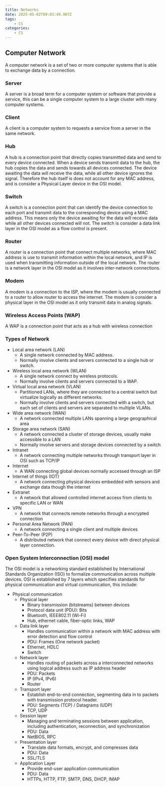 ```yaml
---
title: Networks
date: 2025-05-02T09:03:49.907Z
tags:
    - CS
categories:
    - CS
---
```



## Computer Network
A computer network is a set of two or more computer systems that is able to exchange data by a connection.

### Server
A server is a broad term for a computer system or software that provide a service, this can be a single computer system to a large cluster with many computer systems.

### Client
A client is a computer system to requests a service from a server in the same network.

### Hub
A hub is a connection point that directly copies transmitted data and send to every device connected. When a device sends transmit data to the hub, the hub copies the data and sends towards all devices connected. The device awaiting the data will receive the data, while all other device ignores the signal. Therefore the hub itself is does not account for any MAC address, and is consider a Physical Layer device in the OSI model.

### Switch
A switch is a connection point that can identify the device connection to each port and transmit data to the corresponding device using a MAC address. This means only the device awaiting for the data will receive data while all other devices connected will not. The switch is consider a data link layer in the OSI model as a flow control is present.

### Router
A router is a connection point that connect multiple networks, where MAC address is use to transmit information within the local network, and IP is used when transmitting information outside of the local network. The router is a network layer in the OSI model as it involves inter-network connections.

### Modem
A modem is a connection to the ISP, where the modem is usually connected to a router to allow router to access the internet. The modem is consider a physical layer in the OSI model as it only transmit data in analog signals.

### Wireless Access Points (WAP)
A WAP is a connection point that acts as a hub with wireless connection

### Types of Network
- Local area network (LAN)
  - A single network connected by MAC address.
  - Normally involve clients and servers connected to a single hub or switch.
- Wireless local area network (WLAN)
  - A single network connect by wireless protocols.
  - Normally involve clients and servers connected to a WAP.
- Virtual local area network (VLAN)
  - Partitioned LANs, where they are connected to a central switch but virtualize logically as different networks.
  - Normally involve clients and servers connected with a switch, but each set of clients and servers are separated to multiple VLANs.
- Wide area network (WAN)
  - A network connected multiple LANs spanning a large geographical area
- Storage area network (SAN)
  - A network connected a cluster of storage devices, usually make accessible to a LAN
  - Normally involve servers and storage devices connected by a switch 
- Intranet
  - A network connecting multiple networks through transport layer in OSI such as TCP/IP
- Internet
  - A WAN connecting global devices normally accessed through an ISP
- Internet of things (IOT)
  - A network connecting physical devices embedded with sensors and exchange data though the internet
- Extranet
  - A network that allowed controlled internet access from clients to specific LAN or WAN
- VPN
  - A network that connects remote networks through a encrypted connection
- Personal Area Network (PAN)
  - A network connecting a single client and multiple devices
- Peer-To-Peer (P2P)
  - A distributed network that connect every device with direct physical layer connection.

### Open System Interconnection (OSI) model
The OSI model is a networking standard established by International Standards Organization (ISO) to formalize communication across multiple devices. OSI is established by 7 layers which specifies standards for physical communication and virtual communication, this include:
- Physical communication
  - Physical layer
    - Binary transmission (bitstreams) between devices
    - Protocol data unit (PDU): Bits
    - Bluetooth, IEEE802.11 (Wi-Fi)
    - Hub, ethernet cable, fiber-optic links, WAP
  - Data link layer 
    - Handles communication within a network with MAC address with error detection and flow control
    - PDU: Frames (One network packet)
    - Ethernet, HDLC
    - Switch
  - Network layer
    - Handles routing of packets across a interconnected networks using logical address such as IP address header
    - PDU: Packets
    - IP (IPv4, IPv6)
    - Router
  - Transport layer
    - Establish end-to-end connection, segmenting data in to packets with transmission protocol header.
    - PDU: Segments (TCP) / Datagrams (UDP)
    - TCP, UDP
  - Session layer
    - Managing and terminating sessions between application, including authentication, reconnection, and synchronization
    - PDU: Data
    - NetBIOS, RPC
  - Presentation layer
    - Translate data formats, encrypt, and compresses data
    - PDU: Data
    - SSL/TLS
  - Application Layer
    - Provide end-user application communication 
    - PDU: Data
    - HTTPs, HTTP, FTP, SMTP, DNS, DHCP, IMAP